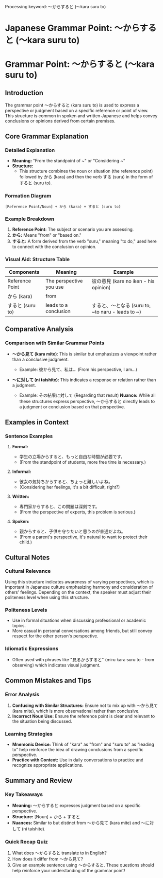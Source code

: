 Processing keyword: ～からすると (〜kara suru to)
# Japanese Grammar Point: ～からすると (〜kara suru to)
# Grammar Point: ～からすると (〜kara suru to)
## Introduction
The grammar point ～からすると (kara suru to) is used to express a perspective or judgment based on a specific reference or point of view. This structure is common in spoken and written Japanese and helps convey conclusions or opinions derived from certain premises.
## Core Grammar Explanation
### Detailed Explanation
- **Meaning:** "From the standpoint of ~" or "Considering ~"
- **Structure:** 
  - This structure combines the noun or situation (the reference point) followed by から (kara) and then the verb する (suru) in the form of すると (suru to).
  
### Formation Diagram
```
[Reference Point/Noun] + から (kara) + すると (suru to)
```
### Example Breakdown
1. **Reference Point:** The subject or scenario you are assessing.
2. **から:** Means "from" or "based on."
3. **すると:** A form derived from the verb "suru," meaning "to do," used here to connect with the conclusion or opinion.
### Visual Aid: Structure Table
| Components    | Meaning                    | Example                                   |
|---------------|----------------------------|-------------------------------------------|
| Reference Point | The perspective you use  | 彼の意見 (kare no iken - his opinion)    |
| から (kara)    | from                      |                                           |
| すると (suru to)| leads to a conclusion    | すると、〜となる (suru to, ~to naru - leads to ~) |
## Comparative Analysis
### Comparison with Similar Grammar Points
- **～から見て (kara mite)**: This is similar but emphasizes a viewpoint rather than a conclusive judgment. 
  - Example: 彼から見て、私は… (From his perspective, I am…)
  
- **～に対して (ni taishite)**: This indicates a response or relation rather than a judgment.
  - Example: その結果に対して (Regarding that result)
**Nuance:** While all these structures express perspective, ～からすると directly leads to a judgment or conclusion based on that perspective.
## Examples in Context
### Sentence Examples
1. **Formal:** 
   - 学生の立場からすると、もっと自由な時間が必要です。
   - (From the standpoint of students, more free time is necessary.)
   
2. **Informal:** 
   - 彼女の気持ちからすると、ちょっと難しいよね。
   - (Considering her feelings, it's a bit difficult, right?)
  
3. **Written:** 
   - 専門家からすると、この問題は深刻です。
   - (From the perspective of experts, this problem is serious.)
4. **Spoken:** 
   - 親からすると、子供を守りたいと思うのが普通だよね。
   - (From a parent's perspective, it's natural to want to protect their child.)
## Cultural Notes
### Cultural Relevance
Using this structure indicates awareness of varying perspectives, which is important in Japanese culture emphasizing harmony and consideration of others' feelings. Depending on the context, the speaker must adjust their politeness level when using this structure.
### Politeness Levels
- Use in formal situations when discussing professional or academic topics.
- More casual in personal conversations among friends, but still convey respect for the other person's perspective.
### Idiomatic Expressions
- Often used with phrases like "見るからすると" (miru kara suru to - from observing) which indicates visual judgment.
## Common Mistakes and Tips
### Error Analysis
1. **Confusing with Similar Structures:** Ensure not to mix up with ～から見て (kara mite), which is more observational rather than conclusive.
2. **Incorrect Noun Use:** Ensure the reference point is clear and relevant to the situation being discussed.
### Learning Strategies
- **Mnemonic Device:** Think of "kara" as "from" and "suru to" as "leading to" help reinforce the idea of drawing conclusions from a specific perspective.
- **Practice with Context:** Use in daily conversations to practice and recognize appropriate applications.
## Summary and Review
### Key Takeaways
- **Meaning:** ～からすると expresses judgment based on a specific perspective.
- **Structure:** [Noun] + から + すると
- **Nuances:** Similar to but distinct from ～から見て (kara mite) and ～に対して (ni taishite).
### Quick Recap Quiz
1. What does ～からすると translate to in English?
2. How does it differ from ～から見て?
3. Give an example sentence using ～からすると. 
These questions should help reinforce your understanding of the grammar point!
